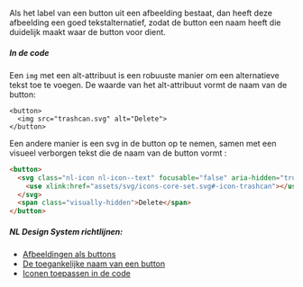 <!-- @license CC0-1.0 -->

Als het label van een button uit een afbeelding bestaat, dan heeft deze afbeelding een goed tekstalternatief, zodat de button een naam heeft die duidelijk maakt waar de button voor dient.

##### In de code
Een `img` met een alt-attribuut is een robuuste manier om een alternatieve tekst toe te voegen. De waarde van het alt-attribuut vormt de naam van de button:

```
<button>
  <img src="trashcan.svg" alt="Delete">
</button>
```

Een andere manier is een svg in de button op te nemen, samen met een visueel verborgen tekst die de naam van de button vormt	:

```html
<button>
  <svg class="nl-icon nl-icon--text" focusable="false" aria-hidden="true">
    <use xlink:href="assets/svg/icons-core-set.svg#-icon-trashcan"></use>
  </svg>
  <span class="visually-hidden">Delete</span>
</button>
```

##### NL Design System richtlijnen:

- [Afbeeldingen als buttons](/richtlijnen/formulieren/buttons/afbeelding-als-button)
- [De toegankelijke naam van een button](/richtlijnen/formulieren/buttons/toegankelijke-naam)
- [Iconen toepassen in de code](https://www.nldesignsystem.nl/richtlijnen/stijl/iconen/#toepassen-in-code)
